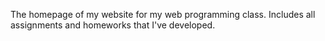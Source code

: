 The homepage of my website for my web programming class. Includes all assignments and homeworks that I've developed. 
